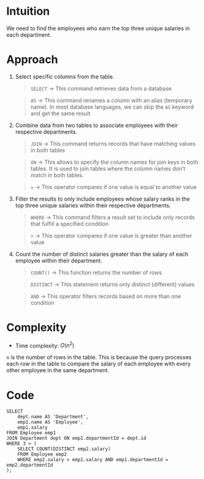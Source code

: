 # Intuition
<!-- Describe your first thoughts on how to solve this problem. -->
We need to find the employees who earn the top three unique salaries in each department.

# Approach
<!-- Describe your approach to solving the problem. -->
1. Select specific columns from the table.

    > `SELECT` → This command retrieves data from a database

    > `AS` → This command renames a column with an alias (temporary name). In most database languages, we can skip the `AS` keyword and get the same result

2. Combine data from two tables to associate employees with their respective departments.

    > `JOIN` → This command returns records that have matching values in both tables

    > `ON` → This allows to specify the column names for join keys in both tables. It is used to join tables where the column names don’t match in both tables.

    > `=` → This operator compares if one value is equal to another value

3. Filter the results to only include employees whose salary ranks in the top three unique salaries within their respective departments.

    > `WHERE` → This command filters a result set to include only records that fulfill a specified condition

    > `>` → This operator compares if one value is greater than another value

4. Count the number of distinct salaries greater than the salary of each employee within their department. 

    > `COUNT()` → This function returns the number of rows

    > `DISTINCT` → This statement returns only distinct (different) values

    > `AND` → This operator filters records based on more than one condition

# Complexity
- Time complexity: $O(n^2)$
<!-- Add your time complexity here, e.g. $$O(n)$$ -->
`n` is the number of rows in the table. This is because the query processes each row in the table to compare the salary of each employee with every other employee in the same department.

# Code
```
SELECT 
    dept.name AS 'Department', 
    emp1.name AS 'Employee', 
    emp1.salary
FROM Employee emp1
JOIN Department dept ON emp1.departmentId = dept.id
WHERE 3 > (
    SELECT COUNT(DISTINCT emp2.salary)
    FROM Employee emp2
    WHERE emp2.salary > emp1.salary AND emp1.departmentId = emp2.departmentId
);
```
